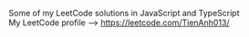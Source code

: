Some of my LeetCode solutions in JavaScript and TypeScript  
My LeetCode profile --> https://leetcode.com/TienAnh013/
